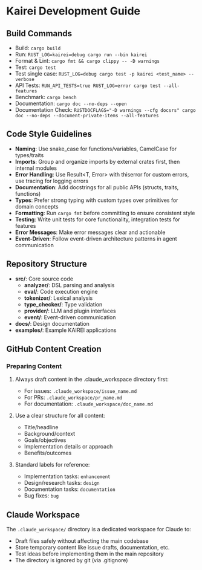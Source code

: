 # Kairei Development Guide

## Build Commands
- Build: `cargo build`
- Run: `RUST_LOG=kairei=debug cargo run --bin kairei`
- Format & Lint: `cargo fmt && cargo clippy -- -D warnings`
- Test: `cargo test`
- Test single case: `RUST_LOG=debug cargo test -p kairei <test_name> --verbose`
- API Tests: `RUN_API_TESTS=true RUST_LOG=error cargo test --all-features`
- Benchmark: `cargo bench`
- Documentation: `cargo doc --no-deps --open`
- Documentation Check: `RUSTDOCFLAGS="-D warnings --cfg docsrs" cargo doc --no-deps --document-private-items --all-features`

## Code Style Guidelines
- **Naming**: Use snake_case for functions/variables, CamelCase for types/traits
- **Imports**: Group and organize imports by external crates first, then internal modules
- **Error Handling**: Use Result<T, Error> with thiserror for custom errors, use tracing for logging errors
- **Documentation**: Add docstrings for all public APIs (structs, traits, functions)
- **Types**: Prefer strong typing with custom types over primitives for domain concepts
- **Formatting**: Run `cargo fmt` before committing to ensure consistent style
- **Testing**: Write unit tests for core functionality, integration tests for features
- **Error Messages**: Make error messages clear and actionable
- **Event-Driven**: Follow event-driven architecture patterns in agent communication

## Repository Structure
- **src/**: Core source code
  - **analyzer/**: DSL parsing and analysis
  - **eval/**: Code execution engine
  - **tokenizer/**: Lexical analysis
  - **type_checker/**: Type validation
  - **provider/**: LLM and plugin interfaces
  - **event/**: Event-driven communication
- **docs/**: Design documentation
- **examples/**: Example KAIREI applications

## GitHub Content Creation
### Preparing Content
1. Always draft content in the .claude_workspace directory first:
   - For issues: `.claude_workspace/issue_name.md`
   - For PRs: `.claude_workspace/pr_name.md`
   - For documentation: `.claude_workspace/doc_name.md`

2. Use a clear structure for all content:
   - Title/headline
   - Background/context
   - Goals/objectives
   - Implementation details or approach
   - Benefits/outcomes

3. Standard labels for reference:
   - Implementation tasks: `enhancement`
   - Design/research tasks: `design`
   - Documentation tasks: `documentation`
   - Bug fixes: `bug`

## Claude Workspace
The `.claude_workspace/` directory is a dedicated workspace for Claude to:
- Draft files safely without affecting the main codebase
- Store temporary content like issue drafts, documentation, etc.
- Test ideas before implementing them in the main repository
- The directory is ignored by git (via .gitignore)